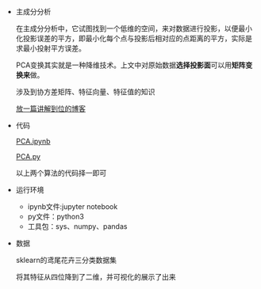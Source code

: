 
+ 主成分分析

  在主成分分析中，它试图找到一个低维的空间，来对数据进行投影，以便最小化投影误差的平方，即最小化每个点与投影后相对应的点距离的平方，实际是求最小投射平方误差。  

  PCA变换其实就是一种降维技术。上文中对原始数据**选择投影面**可以用**矩阵变换来**做。 

  涉及到协方差矩阵、特征向量、特征值的知识

  [放一篇讲解到位的博客](https://blog.csdn.net/a10767891/article/details/80288463)

+ 代码

  [PCA.ipynb](https://github.com/baiyang2464/AI/blob/master/ml/PCA/PCA.ipynb) 

  [PCA.py](https://github.com/baiyang2464/AI/blob/master/ml/PCA/PCA.py) 

  以上两个算法的代码择一即可

+ 运行环境


    + ipynb文件:jupyter notebook
    + py文件：python3
    + 工具包：sys、numpy、pandas


+ 数据

  sklearn的鸢尾花卉三分类数据集

  将其特征从四位降到了二维，并可视化的展示了出来